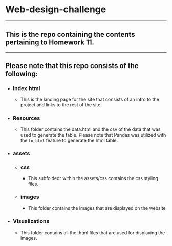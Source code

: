 # Web-design-challenge
***

## This is the repo containing the contents pertaining to Homework 11.
***


## Please note that this repo consists of the following:
+ ### index.html
    + This is the landing page for the site that consists of an intro to the project and links to the rest of the site.
+ ### Resources
    + This folder contains the data.html and the csv of the data that was used to generate the table. Please note that Pandas was utilized with the `to_html` feature to generate the html table.
+ ### assets
    + ### css
        + This subfoldedr within the assets/css contains the css styling files.
    + ### images
        + This folder contains the images that are displayed on the website
+ ### Visualizations
    + This folder contains all the .html files that are used for displaying the images.

